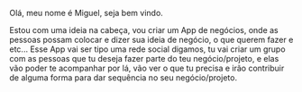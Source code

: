 Olá, meu nome é Miguel, seja bem vindo.

Estou com uma ideia na cabeça, vou criar um App de negócios, onde as pessoas
possam colocar e dizer sua ideia de negócio, o que querem fazer e etc...
Esse App vai ser tipo uma rede social digamos, tu vai criar um grupo com as
pessoas que tu deseja fazer parte do teu negócio/projeto, e elas vão poder
te acompanhar por lá, vão ver o que tu precisa e irão contribuir de alguma
forma para dar sequência no seu negócio/projeto.